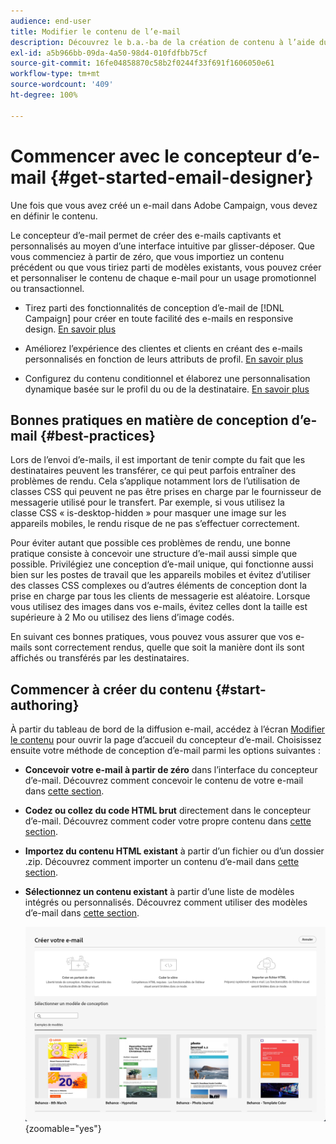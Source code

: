 ```yaml
---
audience: end-user
title: Modifier le contenu de l’e-mail
description: Découvrez le b.a.-ba de la création de contenu à l’aide du concepteur d’e-mail dans l’interface utilisateur web de Campaign.
exl-id: a5b966bb-09da-4a50-98d4-010fdfbb75cf
source-git-commit: 16fe04858870c58b2f0244f33f691f1606050e61
workflow-type: tm+mt
source-wordcount: '409'
ht-degree: 100%

---
```



# Commencer avec le concepteur d’e-mail {#get-started-email-designer}

Une fois que vous avez créé un e-mail dans Adobe Campaign, vous devez en définir le contenu.

Le concepteur d’e-mail permet de créer des e-mails captivants et personnalisés au moyen d’une interface intuitive par glisser-déposer. Que vous commenciez à partir de zéro, que vous importiez un contenu précédent ou que vous tiriez parti de modèles existants, vous pouvez créer et personnaliser le contenu de chaque e-mail pour un usage promotionnel ou transactionnel.

<!--Built to deliver HTML optimized for responsive design, the Email Designer allows you to easily define and apply visibility conditions and dynamic content to an email, template, or content fragment directly through the user interface. You can seamlessly switch between the drag and drop interface and HTML code at the click of a button.

The Email Designer allows you to create email content and email content templates. It is compatible with simple emails, transactional emails, A/B test emails, multilingual emails, and recurring emails.-->

* Tirez parti des fonctionnalités de conception d’e-mail de [!DNL Campaign] pour créer en toute facilité des e-mails en responsive design. [En savoir plus](create-email-content.md)

* Améliorez l’expérience des clientes et clients en créant des e-mails personnalisés en fonction de leurs attributs de profil. [En savoir plus](../personalization/personalize.md)

* Configurez du contenu conditionnel et élaborez une personnalisation dynamique basée sur le profil du ou de la destinataire. [En savoir plus](../personalization/conditions.md)

## Bonnes pratiques en matière de conception d’e-mail {#best-practices}

Lors de l’envoi d’e-mails, il est important de tenir compte du fait que les destinataires peuvent les transférer, ce qui peut parfois entraîner des problèmes de rendu. Cela s’applique notamment lors de l’utilisation de classes CSS qui peuvent ne pas être prises en charge par le fournisseur de messagerie utilisé pour le transfert. Par exemple, si vous utilisez la classe CSS « is-desktop-hidden » pour masquer une image sur les appareils mobiles, le rendu risque de ne pas s’effectuer correctement.

Pour éviter autant que possible ces problèmes de rendu, une bonne pratique consiste à concevoir une structure d’e-mail aussi simple que possible. Privilégiez une conception d’e-mail unique, qui fonctionne aussi bien sur les postes de travail que les appareils mobiles et évitez d’utiliser des classes CSS complexes ou d’autres éléments de conception dont la prise en charge par tous les clients de messagerie est aléatoire. Lorsque vous utilisez des images dans vos e-mails, évitez celles dont la taille est supérieure à 2 Mo ou utilisez des liens d’image codés.

En suivant ces bonnes pratiques, vous pouvez vous assurer que vos e-mails sont correctement rendus, quelle que soit la manière dont ils sont affichés ou transférés par les destinataires.

## Commencer à créer du contenu {#start-authoring}

À partir du tableau de bord de la diffusion e-mail, accédez à l’écran [Modifier le contenu](edit-content.md) pour ouvrir la page d’accueil du concepteur d’e-mail. Choisissez ensuite votre méthode de conception d’e-mail parmi les options suivantes :

* **Concevoir votre e-mail à partir de zéro** dans l’interface du concepteur d’e-mail. Découvrez comment concevoir le contenu de votre e-mail dans [cette section](create-email-content.md).

* **Codez ou collez du code HTML brut** directement dans le concepteur d’e-mail. Découvrez comment coder votre propre contenu dans [cette section](code-content.md).

* **Importez du contenu HTML existant** à partir d’un fichier ou d’un dossier .zip. Découvrez comment importer un contenu d’e-mail dans [cette section](existing-content.md).

* **Sélectionnez un contenu existant** à partir d’une liste de modèles intégrés ou personnalisés. Découvrez comment utiliser des modèles d’e-mail dans [cette section](../content/create-email-templates.md).

  ![Options disponibles dans l’interface du concepteur d’e-mail pour créer du contenu d’e-mail](assets/email_designer_create_options.png){zoomable="yes"}
